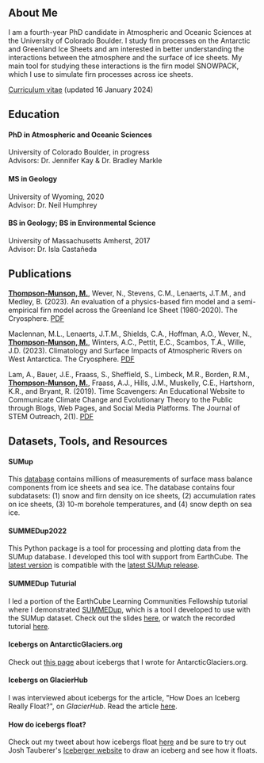 ## About Me

I am a fourth-year PhD candidate in Atmospheric and Oceanic Sciences at the University of Colorado Boulder. I study firn processes on the Antarctic and Greenland Ice Sheets and am interested in better understanding the interactions between the atmosphere and the surface of ice sheets. My main tool for studying these interactions is the firn model SNOWPACK, which I use to simulate firn processes across ice sheets.

[Curriculum vitae](./Thompson_Munson_Megan_CV.pdf) (updated 16 January 2024)


## Education

#### PhD in Atmospheric and Oceanic Sciences
University of Colorado Boulder, in progress
<br>
Advisors: Dr. Jennifer Kay & Dr. Bradley Markle

#### MS in Geology
University of Wyoming, 2020
<br>
Advisor: Dr. Neil Humphrey

#### BS in Geology; BS in Environmental Science
University of Massachusetts Amherst, 2017
<br>
Advisor: Dr. Isla Castañeda


## Publications

<u><b>Thompson-Munson, M.</b></u>, Wever, N., Stevens, C.M., Lenaerts, J.T.M., and Medley, B. (2023). An evaluation of a physics-based firn model and a semi-empirical firn model across the Greenland Ice Sheet (1980-2020). The Cryosphere. [PDF](https://tc.copernicus.org/articles/17/2185/2023/tc-17-2185-2023.pdf)

Maclennan, M.L., Lenaerts, J.T.M., Shields, C.A., Hoffman, A.O., Wever, N., <u><b>Thompson-Munson, M.</b></u>, Winters, A.C., Pettit, E.C., Scambos, T.A., Wille, J.D. (2023). Climatology and Surface Impacts of Atmospheric Rivers on West Antarctica. The Cryosphere. [PDF](https://tc.copernicus.org/articles/17/865/2023/tc-17-865-2023.pdf)

Lam, A., Bauer, J.E., Fraass, S., Sheffield, S., Limbeck, M.R., Borden, R.M., <u><b>Thompson-Munson, M.</b></u>, Fraass, A.J., Hills, J.M., Muskelly, C.E., Hartshorn, K.R., and Bryant, R. (2019). Time Scavengers: An Educational Website to Communicate Climate Change and Evolutionary Theory to the Public through Blogs, Web Pages, and Social Media Platforms. The Journal of STEM Outreach, 2(1). [PDF](https://scholarworks.umass.edu/cgi/viewcontent.cgi?article=1000&context=geo_grad_pubs)


## Datasets, Tools, and Resources

#### SUMup ####
This [database](https://arcticdata.io/catalog/view/doi:10.18739/A24Q7QR58) contains millions of measurements of surface mass balance components from ice sheets and sea ice. The database contains four subdatasets: (1) snow and firn density on ice sheets, (2) accumulation rates on ice sheets, (3) 10-m borehole temperatures, and (4) snow depth on sea ice.

#### SUMMEDup2022 ####
This Python package is a tool for processing and plotting data from the SUMup database. I developed this tool with support from EarthCube. The [latest version](https://github.com/MeganTM/SUMMEDup2022) is compatible with the [latest SUMup release](https://arcticdata.io/catalog/view/doi:10.18739/A24Q7QR58).

#### SUMMEDup Tuturial ####
I led a portion of the EarthCube Learning Communities Fellowship tutorial where I demonstrated [SUMMEDup](https://github.com/MeganTM/SUMMEDup), which is a tool I developed to use with the SUMup dataset. Check out the slides [here](./EarthCube_tutorial.pdf), or watch the recorded tutorial [here](https://youtu.be/Mw8wfqEACKw?t=1293).

#### Icebergs on AntarcticGlaciers.org ####
Check out [this page](http://www.antarcticglaciers.org/glacier-processes/glacier-types/icebergs/) about icebergs that I wrote for AntarcticGlaciers.org.

#### Icebergs on GlacierHub ####
I was interviewed about icebergs for the article, "How Does an Iceberg Really Float?", on _GlacierHub_. Read the article [here](https://blogs.ei.columbia.edu/2021/03/12/iceberg-really-float/).

#### How do icebergs float? ####
Check out my tweet about how icebergs float [here](https://twitter.com/GlacialMeg/status/1362557149147058178) and be sure to try out Josh Tauberer's [Iceberger website](https://joshdata.me/iceberger.html) to draw an iceberg and see how it floats.
